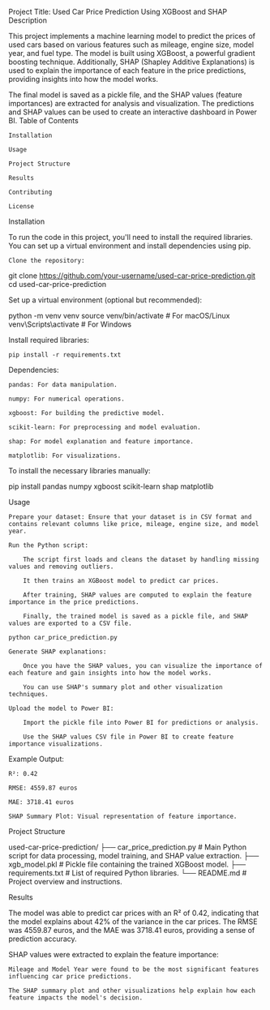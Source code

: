 Project Title: Used Car Price Prediction Using XGBoost and SHAP
Description

This project implements a machine learning model to predict the prices of used cars based on various features such as mileage, engine size, model year, and fuel type. The model is built using XGBoost, a powerful gradient boosting technique. Additionally, SHAP (Shapley Additive Explanations) is used to explain the importance of each feature in the price predictions, providing insights into how the model works.

The final model is saved as a pickle file, and the SHAP values (feature importances) are extracted for analysis and visualization. The predictions and SHAP values can be used to create an interactive dashboard in Power BI.
Table of Contents

    Installation

    Usage

    Project Structure

    Results

    Contributing

    License

Installation

To run the code in this project, you'll need to install the required libraries. You can set up a virtual environment and install dependencies using pip.

    Clone the repository:

git clone https://github.com/your-username/used-car-price-prediction.git
cd used-car-price-prediction

Set up a virtual environment (optional but recommended):

python -m venv venv
source venv/bin/activate   # For macOS/Linux
venv\Scripts\activate      # For Windows

Install required libraries:

    pip install -r requirements.txt

Dependencies:

    pandas: For data manipulation.

    numpy: For numerical operations.

    xgboost: For building the predictive model.

    scikit-learn: For preprocessing and model evaluation.

    shap: For model explanation and feature importance.

    matplotlib: For visualizations.

To install the necessary libraries manually:

pip install pandas numpy xgboost scikit-learn shap matplotlib

Usage

    Prepare your dataset: Ensure that your dataset is in CSV format and contains relevant columns like price, mileage, engine size, and model year.

    Run the Python script:

        The script first loads and cleans the dataset by handling missing values and removing outliers.

        It then trains an XGBoost model to predict car prices.

        After training, SHAP values are computed to explain the feature importance in the price predictions.

        Finally, the trained model is saved as a pickle file, and SHAP values are exported to a CSV file.

    python car_price_prediction.py

    Generate SHAP explanations:

        Once you have the SHAP values, you can visualize the importance of each feature and gain insights into how the model works.

        You can use SHAP's summary plot and other visualization techniques.

    Upload the model to Power BI:

        Import the pickle file into Power BI for predictions or analysis.

        Use the SHAP values CSV file in Power BI to create feature importance visualizations.

Example Output:

    R²: 0.42

    RMSE: 4559.87 euros

    MAE: 3718.41 euros

    SHAP Summary Plot: Visual representation of feature importance.

Project Structure

used-car-price-prediction/
├── car_price_prediction.py      # Main Python script for data processing, model training, and SHAP value extraction.
├── xgb_model.pkl                # Pickle file containing the trained XGBoost model.
├── requirements.txt             # List of required Python libraries.
└── README.md                    # Project overview and instructions.

Results

The model was able to predict car prices with an R² of 0.42, indicating that the model explains about 42% of the variance in the car prices. The RMSE was 4559.87 euros, and the MAE was 3718.41 euros, providing a sense of prediction accuracy.

SHAP values were extracted to explain the feature importance:

    Mileage and Model Year were found to be the most significant features influencing car price predictions.

    The SHAP summary plot and other visualizations help explain how each feature impacts the model's decision.
